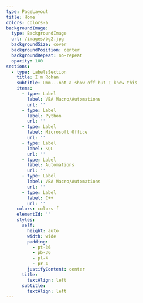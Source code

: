 ```yaml
---
type: PageLayout
title: Home
colors: colors-a
backgroundImage:
  type: BackgroundImage
  url: /images/bg2.jpg
  backgroundSize: cover
  backgroundPosition: center
  backgroundRepeat: no-repeat
  opacity: 100
sections:
  - type: LabelsSection
    title: I'm Rohan
    subtitle: Umm...not a show off but I know this
    items:
      - type: Label
        label: VBA Macro/Automations
        url: ''
      - type: Label
        label: Python
        url: ''
      - type: Label
        label: Microsoft Office
        url: ''
      - type: Label
        label: SQL
        url: ''
      - type: Label
        label: Automations
        url: ''
      - type: Label
        label: VBA Macro/Automations
        url: ''
      - type: Label
        label: C++
        url: ''
    colors: colors-f
    elementId: ''
    styles:
      self:
        height: auto
        width: wide
        padding:
          - pt-36
          - pb-36
          - pl-4
          - pr-4
        justifyContent: center
      title:
        textAlign: left
      subtitle:
        textAlign: left
---
```

